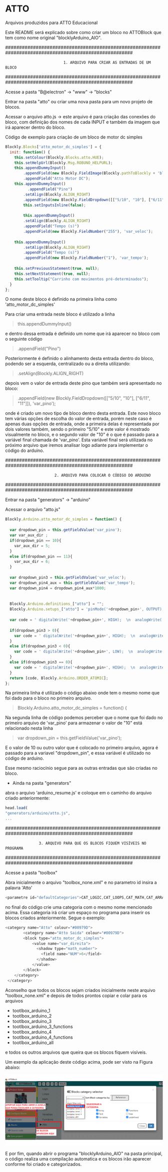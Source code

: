 # ATTO
Arquivos produzidos para ATTO Educacional

Este README será explicado sobre como criar um bloco no ATTOBlock que tem como nome original "blocklyArduino_AIO".

######################################################################################################

                              1. ARQUIVO PARA CRIAR AS ENTRADAS DE UM BLOCO
                             
######################################################################################################                             


Acesse a pasta "B@electron" -> "www" -> "blocks" 

Entrar na pasta "atto" ou criar uma nova pasta para um novo projeto de blocos.

Acessar o arquivo atto.js -> este arquivo é para criação das conexões do bloco, com definição dos nomes de cada INPUT e também da imagem que irá aparecer dentro do bloco.

Código de exemplo para criação de um bloco de motor dc simples


```javascript
Blockly.Blocks['atto_motor_dc_simples'] = {
  init: function() {
    this.setColour(Blockly.Blocks.atto.HUE);
	this.setHelpUrl(Blockly.Msg.ROBUNO_HELPURL);
	this.appendDummyInput()
        .appendField(new Blockly.FieldImage(Blockly.pathToBlockly + 'blocks/Atto/Imagens/Atto_M2.png', Blockly.Arduino.imageSize, Blockly.Arduino.imageSize))
        .appendField("Atto Motor DC");
    this.appendDummyInput()
	      .appendField("Pino")
        .setAlign(Blockly.ALIGN_RIGHT)
        .appendField(new Blockly.FieldDropdown([["5/10", "10"], ["6/11", "11"]]), 'var_pino');
        this.setInputsInline(false);
        		
        this.appendDummyInput()
        .setAlign(Blockly.ALIGN_RIGHT)
        .appendField("Tempo (s)")
        .appendField(new Blockly.FieldNumber("255"), 'var_veloc');

    this.appendDummyInput()
        .setAlign(Blockly.ALIGN_RIGHT)
        .appendField("Tempo (s)")
        .appendField(new Blockly.FieldNumber("1"), 'var_tempo');
        
    this.setPreviousStatement(true, null);
    this.setNextStatement(true, null);
    this.setTooltip("Carrinho com movimentos pré-determinados");
  }
};
```

O nome deste bloco é definido na primeira linha como 'atto_motor_dc_simples'

Para criar uma entrada neste bloco é utilizado a linha

>this.appendDummyInput()

e dentro dessa entrada é definido um nome que irá aparecer no bloco com o seguinte código

>.appendField("Pino")

Posteriormente é definido o alinhamento desta entrada dentro do bloco, podendo ser a esquerda, centralizado ou a direita utilizando:

>.setAlign(Blockly.ALIGN_RIGHT)

depois vem o valor de entrada deste pino que também será apresentado no bloco:

>.appendField(new Blockly.FieldDropdown([["5/10", "10"], ["6/11", "11"]]), 'var_pino');

onde é criado um novo tipo de bloco dentro desta entrada. Este novo bloco tem várias opções de escolha do valor de entrada, porém neste caso é apenas duas opções de entrada,
onde a primeira delas é representada por dois valores também, sendo o primeiro "5/10" e este valor é mostrado visualmente no bloco, e o segundo valor de "10" é o que é passado
para a variável final chamada de 'var_pino'. 
Esta variável final será utilizada no próximo arquivo que iremos analisar logo adiante para implementar o código do arduino.

######################################################################################################

                          2. ARQUIVO PARA COLOCAR O CÓDIGO DO ARDUINO

######################################################################################################

Entrar na pasta "generators" -> "arduino"

Acessar o arquivo "atto.js" 


``` javascript
Blockly.Arduino.atto_motor_dc_simples = function() {

  var dropdown_pin = this.getFieldValue('var_pino');
  var var_aux_dir ;
  if(dropdown_pin == 10){
    var_aux_dir = 5;
  }
  else if(dropdown_pin == 11){
    var_aux_dir = 6;
  }
  
  var dropdown_pin3 = this.getFieldValue('var_veloc');
  var dropdown_pin4_aux = this.getFieldValue('var_tempo');
  var dropdown_pin4 = dropdown_pin4_aux*1000;


  Blockly.Arduino.definitions_["atto"] = "";
  Blockly.Arduino.setups_["atto"] = 'pinMode('+dropdown_pin+', OUTPUT);';

  var code = ' digitalWrite('+dropdown_pin+', HIGH);  \n  analogWrite( '+var_aux_dir+' ,255); \n  delay('+dropdown_pin4+'); \n';

  if(dropdown_pin3 > 0){
    var code = ' digitalWrite('+dropdown_pin+', HIGH);  \n  analogWrite( '+var_aux_dir+' ,255); \n  delay('+dropdown_pin4+'); \n';
  }
  else if(dropdown_pin3 < 0){
    var code = ' digitalWrite('+dropdown_pin+', LOW);  \n  analogWrite( '+var_aux_dir+' ,255); \n  delay('+dropdown_pin4+'); \n';
  }
  else if(dropdown_pin3 == 0){
    var code = ' digitalWrite('+dropdown_pin+', HIGH);  \n  analogWrite( '+var_aux_dir+' ,255); \n  delay('+dropdown_pin4+'); \n';
  }
  return [code, Blockly.Arduino.ORDER_ATOMIC];
};

```
Na primeira linha é utilizado o código abaixo onde tem o mesmo nome que foi dado para o bloco no primeiro arquivo.

>Blockly.Arduino.atto_motor_dc_simples = function() {

Na segunda linha de código podemos perceber que o nome que foi dado no primeiro arquivo de 'var_pino' para armazenar o valor de "10" está relacionado nesta linha 
>  var dropdown_pin = this.getFieldValue('var_pino');

E o valor de 10 ou outro valor que é colocado no primeiro arquivo, agora é passado para a variavel "dropdown_pin", e essa variável é utilizado no código de arduino.

Esse mesmo raciocínio segue para as outras entradas que são criadas no bloco.

* Ainda na pasta "generators"

abra o arquivo 'arduino_resume.js' e coloque em o caminho do arquivo criado anteriormente:

```javascript
head.load(
"generators/arduino/atto.js",
...
```

######################################################################################################

                   3. ARQUIVO PARA QUE OS BLOCOS FIQUEM VISÍVEIS NO PROGRAMA

######################################################################################################

Acesse a pasta "toolbox" 

Abra inicialmente o arquivo "toolbox_none.xml" e no parametro id insira a palavra 'Atto'

```javascript
<parametre id="defaultCategories">CAT_LOGIC,CAT_LOOPS,CAT_MATH,CAT_ARRAY,CAT_TEXT,CAT_VARIABLES,CAT_FUNCTIONS,Atto</parametre>
```

no final do código crie uma categoria com o mesmo nome mencionado acima. Essa categoria irá criar um espaço no programa para inserir os blocos criados anteriormente. Segue o exemplo:

```javascript
<category name="Atto" colour="#00979D">
		<category name="Atto Saida" colour="#00979D">
        <block type="atto_motor_dc_simples">
            <value name="var_direita">
              <shadow type="math_number">
                <field name="NUM">6</field>
              </shadow>
            </value>
        </block>
    </category>
 </category>
```

Aconselho que todos os blocos sejam criados inicialmente neste arquivo "toolbox_none.xml" e depois de todos prontos copiar e colar para os arquivos

- tootlbox_arduino_1
- tootlbox_arduino_2
- tootlbox_arduino_3
- tootlbox_arduino_3_functions
- tootlbox_arduino_4
- tootlbox_arduino_4_functions
- tootlbox_arduino_all

e todos os outros arquivos que queira que os blocos fiquem visíveis.

Um exemplo da aplicação deste código acima, pode ser visto na Figura abaixo:


![Github Blocos Visiveis](README_Imagem.png)


E por fim, quando abrir o programa "blocklyArduino_AIO" na pasta principal, o código realiza uma compilação automatica e os blocos irão aparecer conforme foi criado e categorizados.





